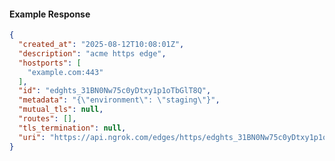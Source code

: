 <!-- Code generated for API Clients. DO NOT EDIT. -->

#### Example Response

```json
{
  "created_at": "2025-08-12T10:08:01Z",
  "description": "acme https edge",
  "hostports": [
    "example.com:443"
  ],
  "id": "edghts_31BN0Nw75c0yDtxy1p1oTbGlT8Q",
  "metadata": "{\"environment\": \"staging\"}",
  "mutual_tls": null,
  "routes": [],
  "tls_termination": null,
  "uri": "https://api.ngrok.com/edges/https/edghts_31BN0Nw75c0yDtxy1p1oTbGlT8Q"
}
```
